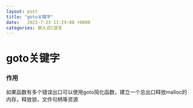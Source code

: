 ```yaml
---
layout: post
title: "goto关键字"
date:   2022-7-23 11:29:08 +0800
categories: 嵌入式C语言
---
```


# goto关键字



### 作用

如果函数有多个错误出口可以使用goto简化函数，建立一个总出口释放malloc的内存，释放锁、文件句柄等资源

